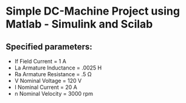 # Simple DC-Machine Project using Matlab - Simulink and Scilab

## Specified parameters:

- If Field Current = 1 A
- La Armature Inductance = .0025 H
- Ra Armature Resistance = .5 &#8486;
- V Nominal Voltage = 120 V
- I Nominal Current = 20 A
- n Nominal Velocity = 3000 rpm
<br/>

